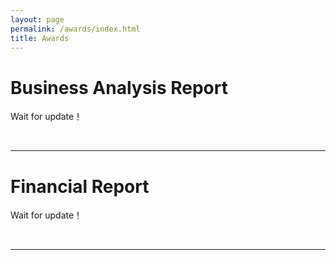 ```yaml
---
layout: page
permalink: /awards/index.html
title: Awards
---
```


# Business Analysis Report

Wait for update！

<br>

--- 


# Financial Report

Wait for update！


<br>

---
